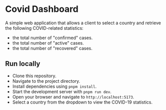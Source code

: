# Covid Dashboard

A simple web application that allows a client to select a country and retrieve the following COVID-related statistics:

* the total number of "confirmed" cases.
* the total number of "active" cases.
* the total number of "recovered" cases.

## Run locally

* Clone this repository.
* Navigate to the project directory.
* Install dependencies using `pnpm install`.
* Start the development server with `pnpm run dev`.
* Open your browser and navigate to `http://localhost:5173`.
* Select a country from the dropdown to view the COVID-19 statistics.
